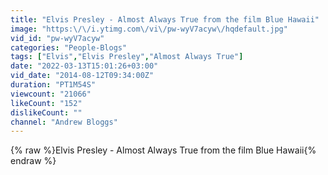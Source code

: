```yaml
---
title: "Elvis Presley - Almost Always True from the film Blue Hawaii"
image: "https:\/\/i.ytimg.com\/vi\/pw-wyV7acyw\/hqdefault.jpg"
vid_id: "pw-wyV7acyw"
categories: "People-Blogs"
tags: ["Elvis","Elvis Presley","Almost Always True"]
date: "2022-03-13T15:01:26+03:00"
vid_date: "2014-08-12T09:34:00Z"
duration: "PT1M54S"
viewcount: "21066"
likeCount: "152"
dislikeCount: ""
channel: "Andrew Bloggs"
---
```

{% raw %}Elvis Presley - Almost Always True from the film Blue Hawaii{% endraw %}
